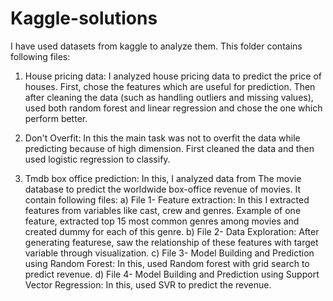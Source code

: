 # Kaggle-solutions

I have used datasets from kaggle to analyze them.
This folder contains following files:

1. House pricing data: I analyzed house pricing data to predict the price of houses. First, chose the features which are useful for prediction. Then after cleaning the data (such as handling outliers and missing values), used both random forest and linear regression and chose the one which perform better.

2. Don't Overfit: In this the main task was not to overfit the data while predicting because of high dimension. First cleaned the data and then used logistic regression to classify.

3. Tmdb box office prediction: In this, I analyzed data from The movie database to predict the worldwide box-office revenue of movies. It contain following files:
   a) File 1- Feature extraction: In this I extracted features from variables like cast, crew and genres. Example of one feature, extracted top 15 most common genres among movies and created dummy for each of this genre.
   b) File 2- Data Exploration: After generating featurese, saw the relationship of these features with target variable through visualization.
   c) File 3- Model Building and Prediction using Random Forest: In this, used Random forest with grid search to predict revenue.
   d) File 4- Model Building and Prediction using Support Vector Regression: In this, used SVR to predict the revenue.
